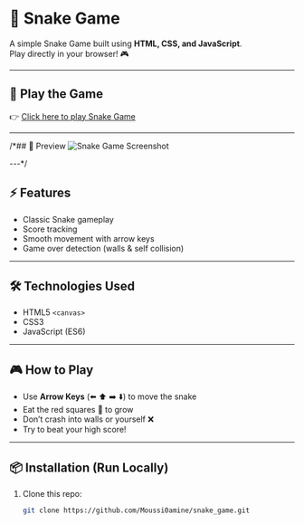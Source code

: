 # 🐍 Snake Game

A simple Snake Game built using **HTML, CSS, and JavaScript**.  
Play directly in your browser! 🎮

---

## 🚀 Play the Game
👉 [Click here to play Snake Game](https://Moussi0amine.github.io/snake_game/)

---

/*## 📸 Preview
![Snake Game Screenshot](screenshot.png)

---*/

## ⚡ Features
- Classic Snake gameplay
- Score tracking
- Smooth movement with arrow keys
- Game over detection (walls & self collision)

---

## 🛠️ Technologies Used
- HTML5 `<canvas>`
- CSS3
- JavaScript (ES6)

---

## 🎮 How to Play
- Use **Arrow Keys** (⬅️ ⬆️ ➡️ ⬇️) to move the snake  
- Eat the red squares 🍎 to grow  
- Don’t crash into walls or yourself ❌  
- Try to beat your high score!

---

## 📦 Installation (Run Locally)
1. Clone this repo:
   ```bash
   git clone https://github.com/Moussi0amine/snake_game.git
